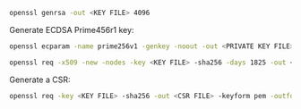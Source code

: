 ```sh
openssl genrsa -out <KEY FILE> 4096
```
Generate ECDSA Prime456r1 key:
```sh
openssl ecparam -name prime256v1 -genkey -noout -out <PRIVATE KEY FILE>
```
```sh
openssl req -x509 -new -nodes -key <KEY FILE> -sha256 -days 1825 -out <CERT FILE>
```
Generate a CSR:
```sh
openssl req -key <KEY FILE> -sha256 -out <CSR FILE> -keyform pem -outform der -new
```
